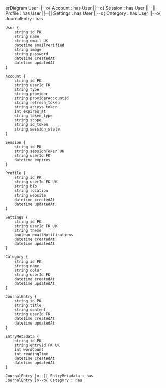 erDiagram
    User ||--o{ Account : has
    User ||--o{ Session : has
    User ||--|| Profile : has
    User ||--|| Settings : has
    User ||--o{ Category : has
    User ||--o{ JournalEntry : has

    User {
        string id PK
        string name
        string email UK
        datetime emailVerified
        string image
        string password
        datetime createdAt
        datetime updatedAt
    }

    Account {
        string id PK
        string userId FK
        string type
        string provider
        string providerAccountId
        string refresh_token
        string access_token
        int expires_at
        string token_type
        string scope
        string id_token
        string session_state
    }

    Session {
        string id PK
        string sessionToken UK
        string userId FK
        datetime expires
    }

    Profile {
        string id PK
        string userId FK UK
        string bio
        string location
        string website
        datetime createdAt
        datetime updatedAt
    }

    Settings {
        string id PK
        string userId FK UK
        string theme
        boolean emailNotifications
        datetime createdAt
        datetime updatedAt
    }

    Category {
        string id PK
        string name
        string color
        string userId FK
        datetime createdAt
        datetime updatedAt
    }

    JournalEntry {
        string id PK
        string title
        string content
        string userId FK
        datetime createdAt
        datetime updatedAt
    }

    EntryMetadata {
        string id PK
        string entryId FK UK
        int wordCount
        int readingTime
        datetime createdAt
        datetime updatedAt
    }

    JournalEntry }o--|| EntryMetadata : has
    JournalEntry }o--o{ Category : has